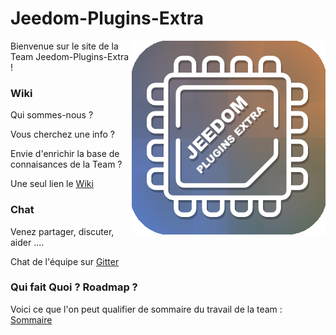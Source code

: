 # Jeedom-Plugins-Extra

<img src="Extra.png" align="right">

Bienvenue sur le site de la Team Jeedom-Plugins-Extra !

### Wiki 

Qui sommes-nous ?

Vous cherchez une info ? 

Envie d'enrichir la base de connaisances de la Team ?

Une seul lien le [Wiki](https://github.com/Jeedom-Plugins-Extra/Jeedom-Plugins-Extra/wiki)

### Chat 

Venez partager, discuter, aider ....

Chat de l'équipe sur [Gitter](https://gitter.im/Jeedom-Plugins-Extra/home)

### Qui fait Quoi ? Roadmap ?

Voici ce que l'on peut qualifier de sommaire du travail de la team : [Sommaire](https://github.com/Jeedom-Plugins-Extra/Jeedom-Plugins-Extra/wiki/Liste-Plugins-&-Roadmap)
